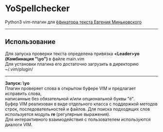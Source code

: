 <html>
<h1> YoSpellchecker </h1>
Python3 vim-плагин для <a href="http://python.anabar.ru/yo.htm"> ёфикатора текста Евгения Миньковского </a>
<hr>
<h2> Использование </h2>
<p>
Для запуска проверки текста определена привязка <strong> &ltLeader&gtyo (Комбинация "\yo") </strong> в файле main.vim <br>
Для установки плагина его достаточно загрузить в директорию ~/.vim/plugin/
<hr>
<strong> Запуск: \yo </strong> <br>
Плагин проверяет слова в открытом буфере VIM и предлагает исправить слова, <br>
написанные без обязательной и/или опциональной буквы "ё".<br>
Буфер VIM реализован в виде отдельного класса с поддержкой методов строк, последовательностей и файлов.
Для поиска подходящих слов используется модуль <strong> re </strong> (регулярные выражения). <br>
Для интерактивного взаимодействия с пользователем используются диалоги VIM.
</p>
</html>
